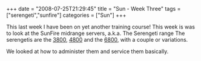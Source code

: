 +++
date = "2008-07-25T21:29:45"
title = "Sun - Week Three"
tags = ["serengeti","sunfire"]
categories = ["Sun"]
+++

This last week I have been on yet another training course! This week is was to look at the SunFire midrange servers, a.k.a. The Serengeti range
The serengetis are the [3800][1], [4800][2] and the [6800,][3] with a couple or variations.

We looked at how to administer them and service them basically.

  [1]: http://www.sun.com/servers/midrange/sunfire3800/index.xml
  [2]: http://www.sun.com/servers/midrange/sunfire4800/index.xml
  [3]: http://www.sun.com/servers/midrange/sunfire6800/
